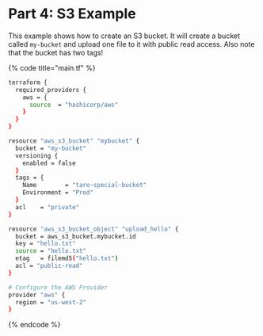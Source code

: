 # Part 4: S3 Example

This example shows how to create an S3 bucket. It will create a bucket called `my-bucket` and upload one file to it with public read access. Also note that the bucket has two tags!

{% code title="main.tf" %}
```bash
terraform {
  required_providers {
    aws = {
      source  = "hashicorp/aws"
    }
  }
}

resource "aws_s3_bucket" "mybucket" {
  bucket = "my-bucket"
  versioning {
    enabled = false
  }
  tags = {
    Name        = "taro-special-bucket"
    Environment = "Prod"
  }
  acl    = "private"
}

resource "aws_s3_bucket_object" "upload_hello" {
  bucket = aws_s3_bucket.mybucket.id
  key = "hello.txt"
  source = "hello.txt"
  etag   = filemd5("hello.txt")
  acl = "public-read"
}

# Configure the AWS Provider
provider "aws" {
  region = "us-west-2"
}
```
{% endcode %}